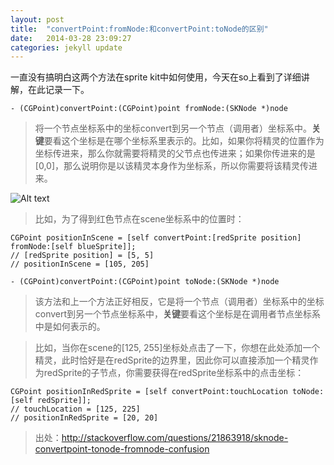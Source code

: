 ```yaml
---
layout: post
title:  "convertPoint:fromNode:和convertPoint:toNode的区别"
date:   2014-03-28 23:09:27
categories: jekyll update
---
```


一直没有搞明白这两个方法在sprite kit中如何使用，今天在so上看到了详细讲解，在此记录一下。

`- (CGPoint)convertPoint:(CGPoint)point fromNode:(SKNode *)node`
> 将一个节点坐标系中的坐标convert到另一个节点（调用者）坐标系中。**关键**要看这个坐标是在哪个坐标系里表示的。比如，如果你将精灵的位置作为坐标传进来，那么你就需要将精灵的父节点也传进来；如果你传进来的是[0,0]，那么说明你是以该精灵本身作为坐标系，所以你需要将该精灵传进来。

![Alt text](http://i.stack.imgur.com/PL5cO.png)
> 比如，为了得到红色节点在scene坐标系中的位置时：

```
CGPoint positionInScene = [self convertPoint:[redSprite position] fromNode:[self blueSprite]];
// [redSprite position] = [5, 5]
// positionInScene = [105, 205]
```
`- (CGPoint)convertPoint:(CGPoint)point toNode:(SKNode *)node`
> 该方法和上一个方法正好相反，它是将一个节点（调用者）坐标系中的坐标convert到另一个节点坐标系中，**关键**要看这个坐标是在调用者节点坐标系中是如何表示的。

> 比如，当你在scene的[125, 255]坐标处点击了一下，你想在此处添加一个精灵，此时恰好是在redSprite的边界里，因此你可以直接添加一个精灵作为redSprite的子节点，你需要获得在redSprite坐标系中的点击坐标：

```
CGPoint positionInRedSprite = [self convertPoint:touchLocation toNode:[self redSprite]];
// touchLocation = [125, 225]
// positionInRedSprite = [20, 20]
```

> 出处：http://stackoverflow.com/questions/21863918/sknode-convertpoint-tonode-fromnode-confusion
